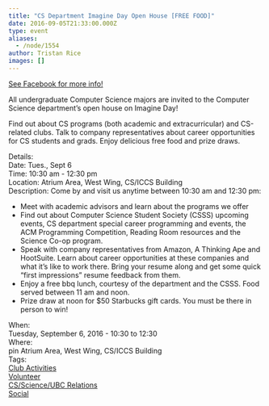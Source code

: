 ```yaml
---
title: "CS Department Imagine Day Open House [FREE FOOD]"
date: 2016-09-05T21:33:00.000Z
type: event
aliases:
  - /node/1554
author: Tristan Rice
images: []
---
```


<div class="field field-name-body field-type-text-with-summary field-label-hidden"><div class="field-items"><div class="field-item even"><p><a href="https://www.facebook.com/events/175531906214466/">See Facebook for more info!</a></p>
<p>All undergraduate Computer Science majors are invited to the Computer Science department&#x2019;s open house on Imagine Day! </p>
<p>Find out about CS programs (both academic and extracurricular) and CS-related clubs. Talk to company representatives about career opportunities for CS students and grads. Enjoy delicious free food and prize draws.</p>
<p>Details:<br>
Date: Tues., Sept 6<br>
Time: 10:30 am - 12:30 pm<br>
Location: Atrium Area, West Wing, CS/ICCS Building<br>
Description: Come by and visit us anytime between 10:30 am and 12:30 pm:</p>
<ul>
<li>Meet with academic advisors and learn about the programs we offer
</li><li>Find out about Computer Science Student Society (CSSS) upcoming events, CS department special career programming and events, the ACM Programming Competition, Reading Room resources and the Science Co-op program.
</li><li>Speak with company representatives from Amazon, A Thinking Ape and HootSuite. Learn about career opportunities at these companies and what it&#x2019;s like to work there. Bring your resume along and get some quick &#x201C;first impressions&#x201D; resume feedback from them.
</li><li>Enjoy a free bbq lunch, courtesy of the department and the CSSS. Food served between 11 am and noon.
</li><li>Prize draw at noon for $50 Starbucks gift cards. You must be there in person to win!
</li></ul>
</div></div></div><div class="field field-name-field-dates field-type-datetime field-label-above"><div class="field-label">When:&#xA0;</div><div class="field-items"><div class="field-item even"><span class="date-display-single">Tuesday, September 6, 2016 - <span class="date-display-range"><span class="date-display-start">10:30</span> to <span class="date-display-end">12:30</span></span></span></div></div></div><div class="field field-name-field-location field-type-text field-label-above"><div class="field-label">Where:&#xA0;</div><div class="field-items"><div class="field-item even">pin Atrium Area, West Wing, CS/ICCS Building</div></div></div>    <footer>
    <div class="field field-name-field-tags field-type-taxonomy-term-reference field-label-above"><div class="field-label">Tags:&#xA0;</div><div class="field-items"><div class="field-item even"><a href="/club">Club Activities</a></div><div class="field-item odd"><a href="/club/volunteer">Volunteer</a></div><div class="field-item even"><a href="/taxonomy/term/1">CS/Science/UBC Relations</a></div><div class="field-item odd"><a href="/social">Social</a></div></div></div>      </footer>